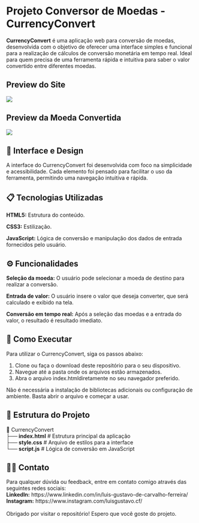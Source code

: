 <h1> Projeto Conversor de Moedas - CurrencyConvert</h1>
<strong>CurrencyConvert</strong> é uma aplicação web para conversão de moedas, desenvolvida com o objetivo de oferecer uma interface simples e funcional para a realização de cálculos de conversão monetária em tempo real. Ideal para quem precisa de uma ferramenta rápida e intuitiva para saber o valor convertido entre diferentes moedas.

<h2>Preview do Site</h2>
<img src="https://github.com/luisgustavocarvalho/currency-convert-javascript/blob/main/assets/PageCurrencyConvert.jpeg?raw=true">

<h2>Preview da Moeda Convertida</h2>
<img src="https://github.com/luisgustavocarvalho/currency-convert-javascript/blob/main/assets/ScreenConvertedCurrency.jpeg?raw=true">

<h2>🎨 Interface e Design</h2>
A interface do CurrencyConvert foi desenvolvida com foco na simplicidade e acessibilidade. Cada elemento foi pensado para facilitar o uso da ferramenta, permitindo uma navegação intuitiva e rápida.

<h2>📋 Tecnologias Utilizadas</h2>
<p><b>HTML5:</b> Estrutura do conteúdo.</p>
<p><b>CSS3:</b> Estilização.</p>
<p><b>JavaScript:</b> Lógica de conversão e manipulação dos dados de entrada fornecidos pelo usuário.</p>

<h2>⚙️ Funcionalidades</h2>
<p><b>Seleção da moeda:</b> O usuário pode selecionar a moeda de destino para realizar a conversão.
<p><b>Entrada de valor:</b> O usuário insere o valor que deseja converter, que será calculado e exibido na tela.</p>
<p><b>Conversão em tempo real:</b> Após a seleção das moedas e a entrada do valor, o resultado é resultado imediato.</p>

<h2>🚀 Como Executar</h2>
Para utilizar o CurrencyConvert, siga os passos abaixo:

<ol>
 <li>Clone ou faça o download deste repositório para o seu dispositivo.</li>
 <li>Navegue até a pasta onde os arquivos estão armazenados.</li>
 <li>Abra o arquivo index.htmldiretamente no seu navegador preferido.</li>
</ol>

Não é necessária a instalação de bibliotecas adicionais ou configuração de ambiente. Basta abrir o arquivo e começar a usar.

<h2>📂 Estrutura do Projeto</h2>
📁 CurrencyConvert<br>
<b>├── index.html</b>      # Estrutura principal da aplicação<br>
<b>├── style.css</b>      # Arquivo de estilos para a interface<br>
<b>└── script.js</b>       # Lógica de conversão em JavaScript

<h2>🧑‍💻 Contato</h2>
Para qualquer dúvida ou feedback, entre em contato comigo através das seguintes redes sociais:<br>
<b>LinkedIn:</b> https://www.linkedin.com/in/luis-gustavo-de-carvalho-ferreira/<br>
<b>Instagram:</b> https://www.instagram.com/luisgustavo.cf/
<br>
<br>
Obrigado por visitar o repositório! Espero que você goste do projeto.
